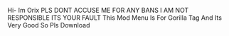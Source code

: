 Hi- Im Orix
PLS DONT ACCUSE ME FOR ANY BANS I AM NOT RESPONSIBLE ITS YOUR FAULT
This Mod Menu Is For Gorilla Tag And Its Very Good So Pls Download

<!---
OrixTheOG/OrixTheOG is a ✨ special ✨ repository because its `README.md` (this file) appears on your GitHub profile.
You can click the Preview link to take a look at your changes.
--->
